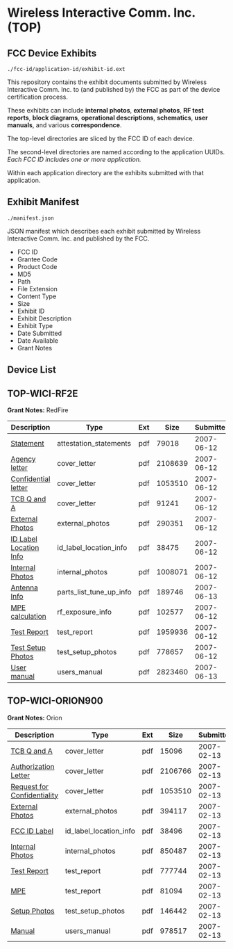 # Wireless Interactive Comm. Inc. (TOP)
## FCC Device Exhibits

```
./fcc-id/application-id/exhibit-id.ext
```

This repository contains the exhibit documents submitted by Wireless Interactive Comm. Inc. to (and published by) the FCC as part of the device certification process.

These exhibits can include **internal photos**, **external photos**, **RF test reports**, **block diagrams**, **operational descriptions**, **schematics**, **user manuals**, and various **correspondence**.

The top-level directories are sliced by the FCC ID of each device.

The second-level directories are named according to the application UUIDs. *Each FCC ID includes one or more application.*

Within each application directory are the exhibits submitted with that application. 

## Exhibit Manifest

```
./manifest.json
```

JSON manifest which describes each exhibit submitted by Wireless Interactive Comm. Inc. and published by the FCC.

- FCC ID
- Grantee Code
- Product Code
- MD5
- Path
- File Extension
- Content Type
- Size
- Exhibit ID
- Exhibit Description
- Exhibit Type
- Date Submitted
- Date Available
- Grant Notes

## Device List
## TOP-WICI-RF2E
**Grant Notes:** RedFire

| Description | Type | Ext | Size | Submitted | Available |
| ----------- | ---- | --- | ---- | --------- | --------- |
| [Statement](TOP-WICI-RF2E/e6c38d031a9a3b7a6d1c338ebcb454a4/802627.pdf) | attestation_statements | pdf | 79018 | 2007-06-12 | 2007-06-13 |
| [Agency letter](TOP-WICI-RF2E/e6c38d031a9a3b7a6d1c338ebcb454a4/802624.pdf) | cover_letter | pdf | 2108639 | 2007-06-12 | 2007-06-13 |
| [Confidential letter](TOP-WICI-RF2E/e6c38d031a9a3b7a6d1c338ebcb454a4/802625.pdf) | cover_letter | pdf | 1053510 | 2007-06-12 | 2007-06-13 |
| [TCB Q and A](TOP-WICI-RF2E/e6c38d031a9a3b7a6d1c338ebcb454a4/802626.pdf) | cover_letter | pdf | 91241 | 2007-06-12 | 2007-06-13 |
| [External Photos](TOP-WICI-RF2E/e6c38d031a9a3b7a6d1c338ebcb454a4/802617.pdf) | external_photos | pdf | 290351 | 2007-06-12 | 2007-06-13 |
| [ID Label Location Info](TOP-WICI-RF2E/e6c38d031a9a3b7a6d1c338ebcb454a4/802618.pdf) | id_label_location_info | pdf | 38475 | 2007-06-12 | 2007-06-13 |
| [Internal Photos](TOP-WICI-RF2E/e6c38d031a9a3b7a6d1c338ebcb454a4/802619.pdf) | internal_photos | pdf | 1008071 | 2007-06-12 | 2007-06-13 |
| [Antenna Info](TOP-WICI-RF2E/e6c38d031a9a3b7a6d1c338ebcb454a4/802889.pdf) | parts_list_tune_up_info | pdf | 189746 | 2007-06-13 | 2007-06-13 |
| [MPE calculation](TOP-WICI-RF2E/e6c38d031a9a3b7a6d1c338ebcb454a4/802628.pdf) | rf_exposure_info | pdf | 102577 | 2007-06-12 | 2007-06-13 |
| [Test Report](TOP-WICI-RF2E/e6c38d031a9a3b7a6d1c338ebcb454a4/802622.pdf) | test_report | pdf | 1959936 | 2007-06-12 | 2007-06-13 |
| [Test Setup Photos](TOP-WICI-RF2E/e6c38d031a9a3b7a6d1c338ebcb454a4/802623.pdf) | test_setup_photos | pdf | 778657 | 2007-06-12 | 2007-06-13 |
| [User manual](TOP-WICI-RF2E/e6c38d031a9a3b7a6d1c338ebcb454a4/802888.pdf) | users_manual | pdf | 2823460 | 2007-06-13 | 2007-06-13 |
## TOP-WICI-ORION900
**Grant Notes:** Orion

| Description | Type | Ext | Size | Submitted | Available |
| ----------- | ---- | --- | ---- | --------- | --------- |
| [TCB Q and A](TOP-WICI-ORION900/10eee76ea00f77c44a4a88a800df3a5a/758602.pdf) | cover_letter | pdf | 15096 | 2007-02-13 | 2007-02-13 |
| [Authorization Letter](TOP-WICI-ORION900/10eee76ea00f77c44a4a88a800df3a5a/758603.pdf) | cover_letter | pdf | 2106766 | 2007-02-13 | 2007-02-13 |
| [Request for Confidentiality](TOP-WICI-ORION900/10eee76ea00f77c44a4a88a800df3a5a/758604.pdf) | cover_letter | pdf | 1053510 | 2007-02-13 | 2007-02-13 |
| [External Photos](TOP-WICI-ORION900/10eee76ea00f77c44a4a88a800df3a5a/758608.pdf) | external_photos | pdf | 394117 | 2007-02-13 | 2007-02-13 |
| [FCC ID Label](TOP-WICI-ORION900/10eee76ea00f77c44a4a88a800df3a5a/758609.pdf) | id_label_location_info | pdf | 38496 | 2007-02-13 | 2007-02-13 |
| [Internal Photos](TOP-WICI-ORION900/10eee76ea00f77c44a4a88a800df3a5a/758610.pdf) | internal_photos | pdf | 850487 | 2007-02-13 | 2007-02-13 |
| [Test Report](TOP-WICI-ORION900/10eee76ea00f77c44a4a88a800df3a5a/758611.pdf) | test_report | pdf | 777744 | 2007-02-13 | 2007-02-13 |
| [MPE](TOP-WICI-ORION900/10eee76ea00f77c44a4a88a800df3a5a/758614.pdf) | test_report | pdf | 81094 | 2007-02-13 | 2007-02-13 |
| [Setup Photos](TOP-WICI-ORION900/10eee76ea00f77c44a4a88a800df3a5a/758612.pdf) | test_setup_photos | pdf | 146442 | 2007-02-13 | 2007-02-13 |
| [Manual](TOP-WICI-ORION900/10eee76ea00f77c44a4a88a800df3a5a/758613.pdf) | users_manual | pdf | 978517 | 2007-02-13 | 2007-02-13 |
